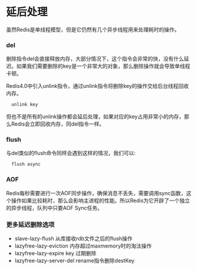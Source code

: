 # 延后处理

  虽然Redis是单线程模型，但是它仍然有几个异步线程用来处理耗时的操作。

### del

  删除指令del会直接释放内存，大部分情况下，这个指令会非常的快，没有什么延迟。如果我们需要删除的key是一个非常大的对象，那么删除操作就会导致单线程卡顿。

  Redis4.0中引入unlink指令，通过unlink指令将删除key的操作交给后台线程回收内存。

```s
  unlink key
```

  但也不是所有的unlink操作都会延后处理，如果对应的key占用非常小的内存，那么Redis会立即回收内存，同del指令一样。

### flush

  与del类似的flush命令同样会遇到这样的情况，我们可以:

```s
  flush async
```

### AOF

  Redis每秒需要进行一次AOF同步操作，确保消息不丢失，需要调用sync函数，这个操作如果比较耗时，那么会影响主进程的性能。所以Redis为它开辟了一个独立的异步线程，队列中只要AOF Sync任务。


### 更多延迟删除选项

- slave-lazy-flush 从库接收rdb文件之后的flush操作
- lazyfree-lazy-eviction 内存超过maxmemory时的淘汰操作
- lazyfree-lazy-expire key 过期删除
- lazyfree-lazy-server-del rename指令删除destKey